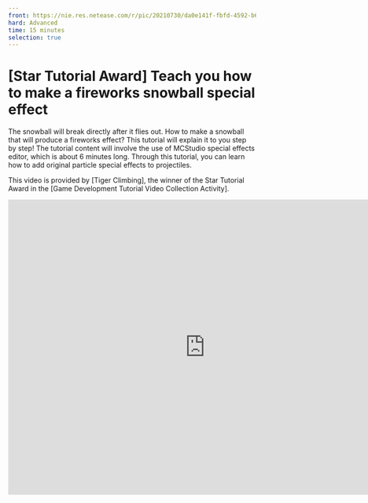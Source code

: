 ```yaml
--- 
front: https://nie.res.netease.com/r/pic/20210730/da0e141f-fbfd-4592-b6b4-b410f898f556.png 
hard: Advanced 
time: 15 minutes 
selection: true 
--- 
```

# [Star Tutorial Award] Teach you how to make a fireworks snowball special effect 

The snowball will break directly after it flies out. How to make a snowball that will produce a fireworks effect? This tutorial will explain it to you step by step! The tutorial content will involve the use of MCStudio special effects editor, which is about 6 minutes long. Through this tutorial, you can learn how to add original particle special effects to projectiles. 

This video is provided by [Tiger Climbing], the winner of the Star Tutorial Award in the [Game Development Tutorial Video Collection Activity]. 

<center><embed src="https://cc.163.com/act/m/daily/iframeplayer/?id=601cf65f24ab4b83309fc91d
    " height="600" width="800"/></center>